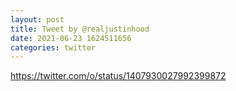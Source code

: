 ```yaml
--- 
layout: post 
title: Tweet by @realjustinhood 
date: 2021-06-23 1624511656 
categories: twitter 
--- 
```

https://twitter.com/o/status/1407930027992399872